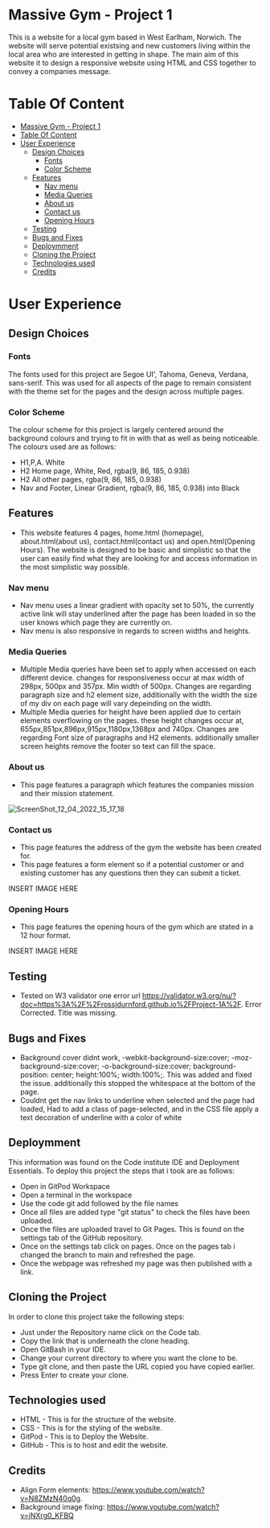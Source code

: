 # Massive Gym - Project 1
This is a website for a local gym based in West Earlham, Norwich. 
The website will serve potential existsing and new customers living within the local area 
who are interested in getting in shape. The main aim of this website it to design a responsive website using HTML and CSS together to convey a companies message.

# Table Of Content
<!-- TOC -->

- [Massive Gym - Project 1](#massive-gym---project-1)
- [Table Of Content](#table-of-content)
- [User Experience](#user-experience)
    - [Design Choices](#design-choices)
        - [Fonts](#fonts)
        - [Color Scheme](#color-scheme)
    - [Features](#features)
        - [Nav menu](#nav-menu)
        - [Media Queries](#media-queries)
        - [About us](#about-us)
        - [Contact us](#contact-us)
        - [Opening Hours](#opening-hours)
    - [Testing](#testing)
    - [Bugs and Fixes](#bugs-and-fixes)
    - [Deploymment](#deploymment)
    - [Cloning the Project](#cloning-the-project)
    - [Technologies used](#technologies-used)
    - [Credits](#credits)

<!-- /TOC -->

# User Experience

## Design Choices

### Fonts

The fonts used for this project are Segoe UI', Tahoma, Geneva, Verdana, sans-serif. This was used for all aspects of the page to remain consistent with the theme set for the pages and the design across multiple pages.

### Color Scheme

The colour scheme for this project is largely centered around the background colours and trying to fit in with that as well as being noticeable. The colours used are as follows:
* H1,P,A. White
* H2 Home page, White, Red, rgba(9, 86, 185, 0.938)
* H2 All other pages, rgba(9, 86, 185, 0.938)
* Nav and Footer, Linear Gradient, rgba(9, 86, 185, 0.938) into Black

## Features

* This website features 4 pages, home.html (homepage), about.html(about us), contact.html(contact us) and open.html(Opening Hours). The website is designed to be basic and simplistic so that the user can easily find what they are looking for and access information in the most simplistic way possible.
### Nav menu
* Nav menu uses a linear gradient with opacity set to 50%, the currently active link will stay underlined after the page has been loaded in so the user knows which page they are currently on.
* Nav menu is also responsive in regards to screen widths and heights.
### Media Queries
* Multiple Media queries have been set to apply when accessed on each different device. changes for responsiveness occur at max width of 298px, 500px and 357px. Min width of 500px. Changes are regarding paragraph size and h2 element size, additionally with the width the size of my div on each page will vary depeinding on the width.
* Multiple Media queries for height have been applied due to certain elements overflowing on the pages. these height changes occur at, 655px,851px,896px,915px,1180px,1368px and 740px. Changes are regarding Font size of paragraphs and H2 elements. additionally smaller screen heights remove the footer so text can fill the space.
### About us

* This page features a paragraph which features the companies mission and their mission statement.

![ScreenShot_12_04_2022_15_17_18](https://user-images.githubusercontent.com/101630755/162984929-9356c382-28f4-4a39-880e-e4650d8e3ab6.png)


### Contact us

* This page features the address of the gym the website has been created for.
* This page features a form element so if a potential customer or and existing customer has any questions then they can submit a ticket.

INSERT IMAGE HERE

### Opening Hours

* This page features the opening hours of the gym which are stated in a 12 hour format.

INSERT IMAGE HERE

## Testing

* Tested on W3 validator one error url https://validator.w3.org/nu/?doc=https%3A%2F%2Frossjdurnford.github.io%2FProject-1A%2F. 
Error Corrected. Title was missing.

## Bugs and Fixes

* Background cover didnt work,   -webkit-background-size:cover;
    -moz-background-size:cover;
    -o-background-size:cover;
    background-position: center;
    height:100%;
    width:100%;. This was added and fixed the issue. additionally this stopped the whitespace at the bottom of the page.
 * Couldnt get the nav links to underline when selected and the page had loaded, Had to add a class of page-selected, and in the CSS file apply a text decoration of underline with a color of white  

## Deploymment

This information was found on the Code institute IDE and Deployment Essentials.
To deploy this project the steps that i took are as follows:

* Open in GitPod Workspace
* Open a terminal in the workspace
* Use the code git add followed by the file names
* Once all files are added type "git status" to check the files have been uploaded.
* Once the files are uploaded travel to Git Pages. This is found on the settings tab of the GitHub repository.
* Once on the settings tab click on pages.
Once on the pages tab i changed the branch to main and refreshed the page.
* Once the webpage was refreshed my page was then published with a link.

## Cloning the Project

In order to clone this project take the following steps:
 * Just under the Repository name click on the Code tab.
 * Copy the link that is underneath the clone heading.
 * Open GitBash in your IDE.
 * Change your current directory to where you want the clone to be.
 * Type git clone, and then paste the URL copied you have copied earlier.
 * Press Enter to create your clone.

## Technologies used

* HTML - This is for the structure of the website.
* CSS - This is for the styling of the website.
* GitPod - This is to Deploy the Website.
* GitHub - This is to host and edit the website. 

## Credits
* Align Form elements: https://www.youtube.com/watch?v=N8ZMzN40q0g.
* Background image fixing: https://www.youtube.com/watch?v=jNXrg0_KFBQ
